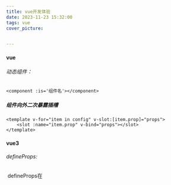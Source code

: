 ```yaml
---
title: vue开发体验
date: 2023-11-23 15:32:00
tags: vue
cover_picture:


---
```


#### vue

###### 动态组件：

```vue
<component :is='组件名'></component>
```



##### 组件向外二次暴露插槽

```
<template v-for="item in config" v-slot:[item.prop]="props">
	<slot :name="item.prop" v-bind="props"></slot>
</template>
```



#### vue3

###### *defineProps*:

​		defineProps在<script setup>中自动可用，无需导入

```vue
<template>
  <span>{{props.name}}</span>
  // 可省略【props.】
  <span>{{name}}</span>
</template>
<script setup>
  // defineProps在<script setup>中自动可用，无需导入
  // 声明props(自定义值)
  const props = defineProps({
    name: {
      type: String,
      default: ''
    }
  }) 
  // 在script中不可省略props
  console.log(props.name)
</script>
```

###### *emit*子传父

```vue
<script setup>
  // defineEmits和defineProps在<script setup>中自动可用，无需导入
  // 声明事件
  const emit = defineEmits(['updateName'])
  const changeName = () => {
    // 执行
    emit('updateName', 'Tom')
  }
</script>
```

###### *defineExpose*

​	在标准组件写法里，子组件的数据都是默认隐式暴露给父组件的，但在 <script setup> 模式下，所有数据只是默认 return 给 template 使用，不会暴露到组件外，所以父组件是无法直接通过挂载 ref 变量获取子组件的数据。

​	如果要调用子组件的数据，需要先在子组件显示的暴露出来，才能够正确的拿到，这个操作，就是由 defineExpose 来完成。

```vue
<template>
  <span>{{state.name}}</span>
</template>
<script setup>
  import { reactive} from 'vue'
  // 声明state
  const state = reactive({
    name: 'Jerry'
  }) 
  // 将方法、变量暴露给父组件使用，父组件才可通过ref API拿到子组件暴露的数据
  defineExpose({
    state
  })
</script>
```

###### *v-model*

​	vue3的v-model是v-model:modelValue的简写，支持绑定多个v-model，例如v-model:name

> 父组件

```vue
<template>
  // v-model:modelValue简写为v-model
  // 可绑定多个v-model
  <child
    v-model="state.name"
    v-model:age="state.age"
  />
</template>
<script setup>
  import { reactive } from 'vue'
  // 引入子组件
  import child from './child.vue'
  const state = reactive({
    name: 'Jerry',
    age: 20
  })
</script>
```

> 子组件

```vue
<template>
  <span>我叫{{ modelValue }}，今年{{ age }}岁</span>
</template>
<script setup>
  defineProps({
    modelValue: String,
    age: Number
  })
</script>
```

原理：

```vue
<!-- 父组件 -->
<template>
	<my-component v-model="msg"></my-component>
	<!-- 等同于 -->
	<my-component :modelValue="msg" @update:modelValue="msg = $event"></my-component>
</template>
```

子组件的值改变了，通知父组件去修改改值

###### 封装子组件

> useModel.js

```javascript
export function useModel(props,propName,emit){
    return computed({
        get(){
            new Proxy(props[propName],{
                set(obj,name,val){
                    emit('update:' + propName,{
                        ...obj,
                        [name]: val
                    })
                    return true
                }
        	})
        },
        set(val){
        emit('update:' + propName,val)
		}
    })
}
```

> 子组件中使用

```javascript
const emit = defineEmits(['update:modelValue'])
const model = useModel(props,'modelValue',emit)
```



###### 路由导航守卫

```vue
<script setup>
  import { onBeforeRouteLeave, onBeforeRouteUpdate } from 'vue-router'
  // 添加一个导航守卫，在当前组件将要离开时触发。
  onBeforeRouteLeave((to, from, next) => {
    next()
  })
  // 添加一个导航守卫，在当前组件更新时触发。
  // 在当前路由改变，但是该组件被复用时调用。
  onBeforeRouteUpdate((to, from, next) => {
    next()
  })
</script>
```

###### 原型绑定与组件内使用

> main.js

```js
import { createApp } from 'vue'
import App from './App.vue'
const app = createApp(App)
// 获取原型
const prototype = app.config.globalProperties
// 绑定参数
prototype.name = 'Jerry'
```

> 组件内使用

```vue
<script setup>
  import { getCurrentInstance } from 'vue'
  // 获取原型
  const { proxy } = getCurrentInstance()
  // 输出
  console.log(proxy.name)
</script>
```

###### v-bind（）实现css变量注入

```vue
<template>
  <span>Jerry</span>
</template>
<script setup>
  import { ref, reactive } from 'vue'
  // prop接收样式
  const props = defineProps({
    border: {
      type: String,
      default: '1px solid yellow'
    }
  })
  // 常量声明样式
  const background = 'red' 
  // 响应式数据声明样式
  const color = ref('blue')
  const style = reactive({
    opacity: '0.8'
  })
</script>
<style lang="scss" scoped>
  span {
    // 使用常量声明的样式
    background: v-bind(background);
    // 使用响应式数据声明的样式
    color: v-bind(color);
    opacity: v-bind('style.opacity');
    // 使用prop接收的样式
    border: v-bind('props.border');
  }
</style>
```

###### provide和inject

> 父组件

```vue
<template>
  <child/>
</template>
<script setup>
  import { ref, provide } from 'vue'
  import child from './child.vue'
  let name = ref('Jerry')
  // 声明provide
  provide('provideState', {
    name,
  })
</script>
```

> 子组件

```vue
<script setup>
  import { inject } from 'vue'
  // 注入，第二个参数为默认值
  const provideState = inject('provideState', {})
</script>
```

###### 对await的支持

vue3不必再配合async就可以直接在<script setup>中直接使用await，组件的setup会自动变成async setup



###### v-if显示错位问题

若v-if切换的是逻辑复杂的控件时，切换时不重新渲染极易出问题
需要给要重新渲染的控件添加一个key属性，来唯一标识该控件，被key标识后会重新渲染。实例如下

```vue
<template v-if="type=== 'username'" key="1"> 
	<label>用户名</label> 
	<input placeholder="输入用户名"> 
</template> 
<template v-else key="2"> 
	<label>邮箱</label> 
	<input placeholder="输入邮箱"> 
</template>
```

###### vue3获取this

而 Vue3 组合式 API 中没有 this，如果想要类似的用法，有两种，一是获取当前组件实例，二是获取全局实例

```vue
<script setup>
import { getCurrentInstance } from 'vue'

// proxy 就是当前组件实例，可以理解为组件级别的 this，没有全局的、路由、状态管理之类的
const { proxy, appContext } = getCurrentInstance()

// 这个 global 就是全局实例
const global = appContext.config.globalProperties
</script>
```

###### vue3全局注册

Vue2 中我们要往全局上挂载东西通常就是如下，然后在所有组件里都可以通过 `this.xxx` 获取到了

```vue
Vue.prototype.xxx = xxx
```

而 Vue3 中不能这么写了，换成了一个能被所有组件访问到的全局对象，就是上面说的全局实例的那个对象，比如在 `main.js` 中做全局注册

```javascript
// main.js
import { createApp } from 'vue'
import App from './App.vue'
const app = createApp(App)
// 添加全局属性
app.config.globalProperties.name = '33'
```

在其他组件中调用

```vue
<script setup>
import { getCurrentInstance } from 'vue'
const { appContext } = getCurrentInstance()

const global = appContext.config.globalProperties
console.log(global.name) // 沐华
</script>
```

